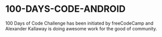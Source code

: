 # 100-DAYS-CODE-ANDROID
100 Days of Code Challenge has been initiated by freeCodeCamp and Alexander Kallaway is doing awesome work for the good of community.
